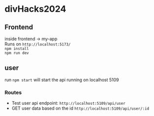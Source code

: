 # divHacks2024

## Frontend

inside frontend -> my-app <br />
Runs on ```http://localhost:5173/``` <br />
```npm install``` <br />
```npm run dev```

## user
run `npm start` will start the api running on localhost 5109
### Routes
- Test user api endpoint: `http://localhost:5109/api/user`
- GET user data based on the id `http://localhost:5109/api/user/:id`
